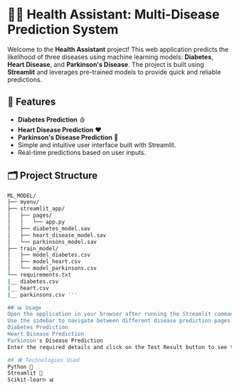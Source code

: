# 🧑‍⚕️ Health Assistant: Multi-Disease Prediction System

Welcome to the **Health Assistant** project! This web application predicts the likelihood of three diseases using machine learning models: **Diabetes**, **Heart Disease**, and **Parkinson's Disease**. The project is built using **Streamlit** and leverages pre-trained models to provide quick and reliable predictions.

## 🚀 Features

- **Diabetes Prediction** 🩸
- **Heart Disease Prediction** ❤️
- **Parkinson's Disease Prediction** 🧠
- Simple and intuitive user interface built with Streamlit.
- Real-time predictions based on user inputs.

## 🗂 Project Structure

```bash
ML_MODEL/
├── myenv/
├── streamlit_app/
│   ├── pages/
│   │   └── app.py
│   ├── diabetes_model.sav
│   ├── heart_disease_model.sav
│   └── parkinsons_model.sav
├── train_model/
│   ├── model_diabetes.csv
│   ├── model_heart.csv
│   └── model_parkinsons.csv
└── requirements.txt
|__ diabetes.csv
|__ heart.csv
|__ parkinsons.csv '''

## 📊 Usage
Open the application in your browser after running the Streamlit command.
Use the sidebar to navigate between different disease prediction pages:
Diabetes Prediction
Heart Disease Prediction
Parkinson's Disease Prediction
Enter the required details and click on the Test Result button to see the prediction.

## 🛠 Technologies Used
Python 🐍
Streamlit 🎈
Scikit-learn 📊
